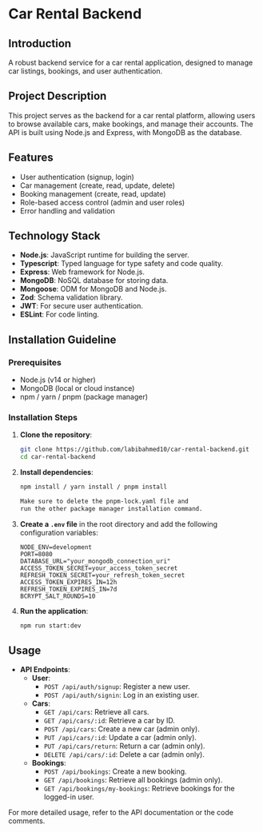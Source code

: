 # Car Rental Backend

## Introduction

A robust backend service for a car rental application, designed to manage car listings, bookings, and user authentication.

## Project Description

This project serves as the backend for a car rental platform, allowing users to browse available cars, make bookings, and manage their accounts. The API is built using Node.js and Express, with MongoDB as the database.

## Features

- User authentication (signup, login)
- Car management (create, read, update, delete)
- Booking management (create, read, update)
- Role-based access control (admin and user roles)
- Error handling and validation

## Technology Stack

- **Node.js**: JavaScript runtime for building the server.
- **Typescript**: Typed language for type safety and code quality.
- **Express**: Web framework for Node.js.
- **MongoDB**: NoSQL database for storing data.
- **Mongoose**: ODM for MongoDB and Node.js.
- **Zod**: Schema validation library.
- **JWT**: For secure user authentication.
- **ESLint**: For code linting.

## Installation Guideline

### Prerequisites

- Node.js (v14 or higher)
- MongoDB (local or cloud instance)
- npm / yarn / pnpm (package manager)

### Installation Steps

1. **Clone the repository**:

   ```bash
   git clone https://github.com/labibahmed10/car-rental-backend.git
   cd car-rental-backend
   ```

2. **Install dependencies**:

   ```bash
   npm install / yarn install / pnpm install

   Make sure to delete the pnpm-lock.yaml file and
   run the other package manager installation command.
   ```

3. **Create a `.env` file** in the root directory and add the following configuration variables:

   ```env
   NODE_ENV=development
   PORT=8080
   DATABASE_URL="your_mongodb_connection_uri"
   ACCESS_TOKEN_SECRET=your_access_token_secret
   REFRESH_TOKEN_SECRET=your_refresh_token_secret
   ACCESS_TOKEN_EXPIRES_IN=12h
   REFRESH_TOKEN_EXPIRES_IN=7d
   BCRYPT_SALT_ROUNDS=10
   ```

4. **Run the application**:
   ```bash
   npm run start:dev
   ```

## Usage

- **API Endpoints**:
  - **User**:
    - `POST /api/auth/signup`: Register a new user.
    - `POST /api/auth/signin`: Log in an existing user.
  - **Cars**:
    - `GET /api/cars`: Retrieve all cars.
    - `GET /api/cars/:id`: Retrieve a car by ID.
    - `POST /api/cars`: Create a new car (admin only).
    - `PUT /api/cars/:id`: Update a car (admin only).
    - `PUT /api/cars/return`: Return a car (admin only).
    - `DELETE /api/cars/:id`: Delete a car (admin only).
  - **Bookings**:
    - `POST /api/bookings`: Create a new booking.
    - `GET /api/bookings`: Retrieve all bookings (admin only).
    - `GET /api/bookings/my-bookings`: Retrieve bookings for the logged-in user.

For more detailed usage, refer to the API documentation or the code comments.
